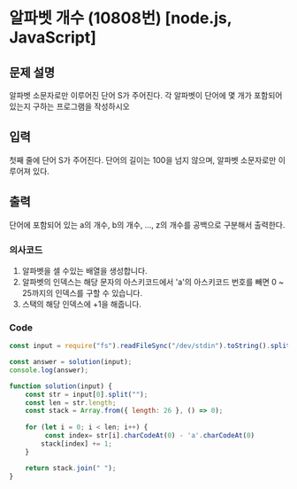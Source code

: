 # 알파벳 개수 (10808번) [node.js, JavaScript] 

## 문제 설명
알파벳 소문자로만 이루어진 단어 S가 주어진다. 각 알파벳이 단어에 몇 개가 포함되어 있는지 구하는 프로그램을 작성하시오
## 입력
첫째 줄에 단어 S가 주어진다. 단어의 길이는 100을 넘지 않으며, 알파벳 소문자로만 이루어져 있다.
## 출력
단어에 포함되어 있는 a의 개수, b의 개수, …, z의 개수를 공백으로 구분해서 출력한다.
### 의사코드 
1. 알파벳을 셀 수있는 배열을 생성합니다. 
2. 알파벳의 인덱스는 해당 문자의 아스키코드에서 'a'의 아스키코드 번호를 빼면 0 ~ 25까지의 인덱스를 구할 수 있습니다.
3. 스택의 해당 인덱스에 +1을 해줍니다.

### Code
```js
const input = require("fs").readFileSync("/dev/stdin").toString().split("\n"); 

const answer = solution(input);
console.log(answer);

function solution(input) {
    const str = input[0].split("");
    const len = str.length;
    const stack = Array.from({ length: 26 }, () => 0);
    
    for (let i = 0; i < len; i++) {
         const index= str[i].charCodeAt(0) - 'a'.charCodeAt(0)
        stack[index] += 1;
    }

    return stack.join(" ");
}
```